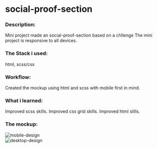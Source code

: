 # social-proof-section
### Description:
Mini project made an social-proof-section based on a chllenge The mini project is responsive to all devices.

### The Stack i used:
html, scss/css

### Workflow:
Created the mockup using html and scss with mobile first in mind.

### What i learned:
Improved scss skills.
Improved css grid skills.
Improved html slills.

### The mockup:

![mobile-design](https://user-images.githubusercontent.com/73761063/99142191-8dee0d80-265b-11eb-851c-1bae838bab8a.jpg)  
![desktop-design](https://user-images.githubusercontent.com/73761063/99142193-8f1f3a80-265b-11eb-9c9d-60ecf8bf8135.jpg)
